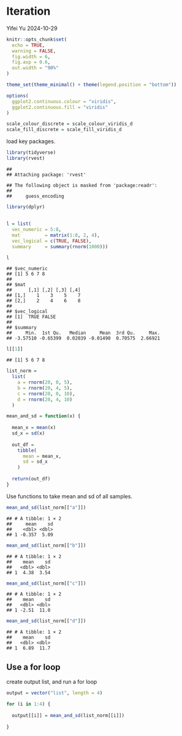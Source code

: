 Iteration
================
Yifei Yu
2024-10-29

``` r
knitr::opts_chunk$set(
  echo = TRUE,
  warning = FALSE,
  fig.width = 6,
  fig.asp = 0.6,
  out.width = "90%"
)

theme_set(theme_minimal() + theme(legend.position = "bottom"))

options(
  ggplot2.continuous.colour = "viridis",
  ggplot2.continuous.fill = "viridis"
)

scale_colour_discrete = scale_colour_viridis_d
scale_fill_discrete = scale_fill_viridis_d
```

load key packages.

``` r
library(tidyverse)
library(rvest)
```

    ## 
    ## Attaching package: 'rvest'

    ## The following object is masked from 'package:readr':
    ## 
    ##     guess_encoding

``` r
library(dplyr)
```

## 

``` r
l = list(
  vec_numeric = 5:8,
  mat         = matrix(1:8, 2, 4),
  vec_logical = c(TRUE, FALSE),
  summary     = summary(rnorm(1000)))

l
```

    ## $vec_numeric
    ## [1] 5 6 7 8
    ## 
    ## $mat
    ##      [,1] [,2] [,3] [,4]
    ## [1,]    1    3    5    7
    ## [2,]    2    4    6    8
    ## 
    ## $vec_logical
    ## [1]  TRUE FALSE
    ## 
    ## $summary
    ##     Min.  1st Qu.   Median     Mean  3rd Qu.     Max. 
    ## -3.57510 -0.65399  0.02039 -0.01490  0.70575  2.66921

``` r
l[[1]]
```

    ## [1] 5 6 7 8

``` r
list_norm = 
  list(
    a = rnorm(20, 0, 5),
    b = rnorm(20, 4, 5),
    c = rnorm(20, 0, 10),
    d = rnorm(20, 4, 10)
  )
```

``` r
mean_and_sd = function(x) {
  
  mean_x = mean(x)
  sd_x = sd(x)
  
  out_df = 
    tibble(
      mean = mean_x,
      sd = sd_x
    )
  
  return(out_df)
}
```

Use functions to take mean and sd of all samples.

``` r
mean_and_sd(list_norm[["a"]])
```

    ## # A tibble: 1 × 2
    ##     mean    sd
    ##    <dbl> <dbl>
    ## 1 -0.357  5.09

``` r
mean_and_sd(list_norm[["b"]])
```

    ## # A tibble: 1 × 2
    ##    mean    sd
    ##   <dbl> <dbl>
    ## 1  4.38  3.54

``` r
mean_and_sd(list_norm[["c"]])
```

    ## # A tibble: 1 × 2
    ##    mean    sd
    ##   <dbl> <dbl>
    ## 1 -2.51  11.0

``` r
mean_and_sd(list_norm[["d"]])
```

    ## # A tibble: 1 × 2
    ##    mean    sd
    ##   <dbl> <dbl>
    ## 1  6.89  11.7

## Use a for loop

create output list, and run a for loop

``` r
output = vector("list", length = 4)

for (i in 1:4) {
  
  output[[i]] = mean_and_sd(list_norm[[i]])
  
}
```

